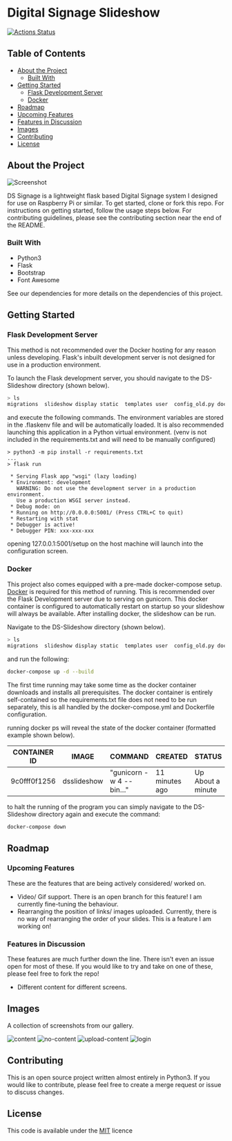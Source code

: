 # Digital Signage Slideshow

[![Actions Status](https://github.com/Digital-Signage-Slideshow/DS_Slideshow/actions/workflows/push.yml/badge.svg)](https://github.com/Digital-Signage-Slideshow/DS_Slideshow/actions)

<!-- TABLE OF CONTENTS -->
## Table of Contents

* [About the Project](#about-the-project)
  * [Built With](#built-with)
* [Getting Started](#getting-started)
  * [Flask Development Server](#flask-development-server)
  * [Docker](#docker)
* [Roadmap](#roadmap)
 * [Upcoming Features](#upcoming-features)
 * [Features in Discussion](#features-in-discussion)
* [Images](#images)
* [Contributing](#contributing)
* [License](#license)

## About the Project

![Screenshot](https://github.com/Digital-Signage-Slideshow/DS_Slideshow/blob/bootstrap/.github/content_screenshot.PNG)

DS Signage is a lightweight flask based Digital Signage system I designed for use on Raspberry Pi or similar. To get started, clone or fork this repo. For instructions on getting started, follow the usage steps below. For contributing guidelines, please see the contributing section near the end of the README.

### Built With

* Python3
* Flask
* Bootstrap
* Font Awesome

See our dependencies for more details on the dependencies of this project.

## Getting Started

### Flask Development Server

This method is not recommended over the Docker hosting for any reason unless developing. Flask's inbuilt development server is not designed for use in a production environment.

To launch the Flask development server, you should navigate to the DS-Slideshow directory (shown below).

```bash
> ls
migrations  slideshow display static  templates user  config_old.py docker-compose.yml  Dockerfile  README.md requirements.txt  wsgi.py
```

and execute the following commands. The environment variables are stored in the .flaskenv file and will be automatically loaded. It is also recommended launching this application in a Python virtual environment. (venv is not included in the requirements.txt and will need to be manually configured)

```
> python3 -m pip install -r requirements.txt
...
> flask run

 * Serving Flask app "wsgi" (lazy loading)
 * Environment: development
   WARNING: Do not use the development server in a production environment.
   Use a production WSGI server instead.
 * Debug mode: on
 * Running on http://0.0.0.0:5001/ (Press CTRL+C to quit)
 * Restarting with stat
 * Debugger is active!
 * Debugger PIN: xxx-xxx-xxx
```

opening 127.0.0.1:5001/setup on the host machine will launch into the configuration screen.

### Docker

This project also comes equipped with a pre-made docker-compose setup. [Docker](https://www.docker.com/products/docker-desktop) is required for this method of running. This is recommended over the Flask Development server due to serving on gunicorn.
This docker container is configured to automatically restart on startup so your slideshow will always be available. After installing docker, the slideshow can be run.

Navigate to the DS-Slideshow directory (shown below).

```bash
> ls
migrations  slideshow display static  templates user  config_old.py docker-compose.yml  Dockerfile  README.md requirements.txt  wsgi.py
```

and run the following:

```bash
docker-compose up -d --build
```

The first time running may take some time as the docker container downloads and installs all prerequisites. The docker container is entirely self-contained so the requirements.txt file does not need to be run separately, this is all handled by the docker-compose.yml and Dockerfile configuration.

running docker ps will reveal the state of the docker container (formatted example shown below).

| CONTAINER ID | IMAGE       | COMMAND                | CREATED        | STATUS            | PORTS                | NAMES                      |
|--------------|-------------|------------------------|----------------|-------------------|----------------------|----------------------------|
| 9c0fff0f1256 | dsslideshow | "gunicorn -w 4 --bin…" | 11 minutes ago | Up About a minute | 0.0.0.0:80->5000/tcp | ds-slideshow_dsslideshow_1 |

to halt the running of the program you can simply navigate to the DS-Slideshow directory again and execute the command:

```bash
docker-compose down
```

## Roadmap

### Upcoming Features

These are the features that are being actively considered/ worked on. 

* Video/ Gif support. There is an open branch for this feature! I am currently fine-tuning the behaviour.
* Rearranging the position of links/ images uploaded. Currently, there is no way of rearranging the order of your slides. This is a feature I am working on!

### Features in Discussion

These features are much further down the line. There isn't even an issue open for most of these. If you would like to try and take on one of these, please feel free to fork the repo!

* Different content for different screens.

## Images

A collection of screenshots from our gallery.

![content](https://github.com/Digital-Signage-Slideshow/DS_Slideshow/blob/bootstrap/.github/content_screenshot.PNG)
![no-content](https://github.com/Digital-Signage-Slideshow/DS_Slideshow/blob/bootstrap/.github/no_content_screenshot.PNG)
![upload-content](https://github.com/Digital-Signage-Slideshow/DS_Slideshow/blob/bootstrap/.github/upload_content_screenshot.PNG)
![login](https://github.com/Digital-Signage-Slideshow/DS_Slideshow/blob/bootstrap/.github/login_screenshot.PNG)

## Contributing
This is an open source project written almost entirely in Python3. If you would like to contribute, please feel free to create a merge request or issue to discuss changes.

## License
This code is available under the [MIT](https://choosealicense.com/licenses/mit/) licence
